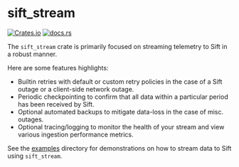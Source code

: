 # sift_stream

[![Crates.io](https://img.shields.io/crates/v/sift_stream.svg)](https://crates.io/crates/sift_stream)
[![docs.rs](https://img.shields.io/docsrs/sift_stream)](https://docs.rs/sift_stream/latest/sift_stream/)

The `sift_stream` crate is primarily focused on streaming telemetry to Sift in a robust manner.

Here are some features highlights:
- Builtin retries with default or custom retry policies in the case of a Sift outage or a
  client-side network outage.
- Periodic checkpointing to confirm that all data within a particular period has been received
  by Sift.
- Optional automated backups to mitigate data-loss in the case of misc. outages.
- Optional tracing/logging to monitor the health of your stream and view various ingestion
  performance metrics.

See the [examples](./examples/) directory for demonstrations on how to stream data to Sift using
`sift_stream`.
